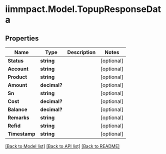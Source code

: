 # iimmpact.Model.TopupResponseData
## Properties

Name | Type | Description | Notes
------------ | ------------- | ------------- | -------------
**Status** | **string** |  | [optional]
**Account** | **string** |  | [optional]
**Product** | **string** |  | [optional]
**Amount** | **decimal?** |  | [optional]
**Sn** | **string** |  | [optional]
**Cost** | **decimal?** |  | [optional]
**Balance** | **decimal?** |  | [optional]
**Remarks** | **string** |  | [optional]
**Refid** | **string** |  | [optional]
**Timestamp** | **string** |  | [optional]

[[Back to Model list]](../README.md#documentation-for-models) [[Back to API list]](../README.md#documentation-for-api-endpoints) [[Back to README]](../README.md)

